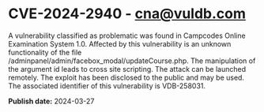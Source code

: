 # CVE-2024-2940 - cna@vuldb.com

A vulnerability classified as problematic was found in Campcodes Online Examination System 1.0. Affected by this vulnerability is an unknown functionality of the file /adminpanel/admin/facebox_modal/updateCourse.php. The manipulation of the argument id leads to cross site scripting. The attack can be launched remotely. The exploit has been disclosed to the public and may be used. The associated identifier of this vulnerability is VDB-258031.

**Publish date:** 2024-03-27
